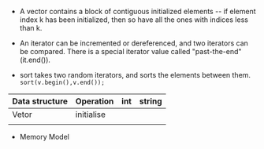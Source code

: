 + A vector contains a block of contiguous initialized elements -- if element index k has been initialized, then so have all the ones with indices less than k.

+ An iterator can be incremented or dereferenced, and two iterators can be compared. There is a special iterator value called "past-the-end"(it.end()).

+ sort takes two random iterators, and sorts the elements between them. ``` sort(v.begin(),v.end());```

| Data structure | Operation  | int | string |
|:---------------|:-----------|:----|:-------|
| Vetor          | initialise |     |        |
|                |            |     |        |

+ Memory Model
